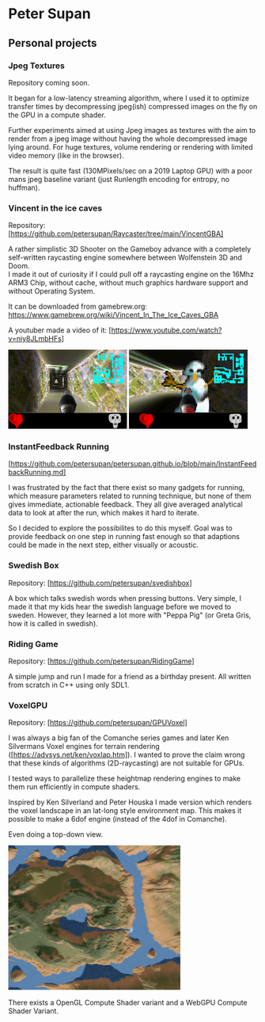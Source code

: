 # Peter Supan
## Personal projects

### Jpeg Textures
Repository coming soon.

It began for a low-latency streaming algorithm, where I used it to optimize transfer times by decompressing jpeg(ish) compressed images on the fly on the GPU in a compute shader.

Further experiments aimed at using Jpeg images as textures with the aim to render from a jpeg image without having the whole decompressed image lying around. For huge textures, volume rendering or rendering with limited video memory (like in the browser).

The result is quite fast (130MPixels/sec on a 2019 Laptop GPU) with a poor mans jpeg baseline variant (just Runlength encoding for entropy, no huffman). 

### Vincent in the ice caves
Repository: [https://github.com/petersupan/Raycaster/tree/main/VincentGBA]

A rather simplistic 3D Shooter on the Gameboy advance with a completely self-written raycasting engine somewhere between Wolfenstein 3D and Doom.  
I made it out of curiosity if I could pull off a raycasting engine on the 16Mhz ARM3 Chip, without cache, without much graphics hardware support and without Operating System.

It can be downloaded from gamebrew.org:
https://www.gamebrew.org/wiki/Vincent_In_The_Ice_Caves_GBA

A youtuber made a video of it:
[https://www.youtube.com/watch?v=niy8JLmbHFs]

![Vincent 1](vincentgba5.png)
![Vincent 2](vincentgba6.png)

### InstantFeedback Running
[https://github.com/petersupan/petersupan.github.io/blob/main/InstantFeedbackRunning.md]

I was frustrated by the fact that there exist so many gadgets for running, which measure parameters related to running technique, but none of them gives immediate, actionable feedback. They all give averaged analytical data to look at after the run, which makes it hard to iterate.

So I decided to explore the possibilites to do this myself.
Goal was to provide feedback on one step in running fast enough so that adaptions could be made in the next step, either visually or acoustic.

### Swedish Box
Repository: [https://github.com/petersupan/svedishbox]

A box which talks swedish words when pressing buttons. Very simple, I made it that my kids hear the swedish language before we moved to sweden. However, they learned a lot more with "Peppa Pig" (or Greta Gris, how it is called in swedish).

### Riding Game
Repository: [https://github.com/petersupan/RidingGame]

A simple jump and run I made for a friend as a birthday present.
All written from scratch in C++ using only SDL1.


### VoxelGPU
Repository: [https://github.com/petersupan/GPUVoxel]

I was always a big fan of the Comanche series games and later Ken Silvermans Voxel engines for terrain rendering ([https://advsys.net/ken/voxlap.htm]). I wanted to prove the claim wrong that these kinds of algorithms (2D-raycasting) are not suitable for GPUs.

I tested ways to parallelize these heightmap rendering engines  to make them run efficiently in compute shaders.

Inspired by Ken Silverland and Peter Houska I made version which renders the voxel landscape in an lat-long style environment map. This makes it possible to make a 6dof engine (instead of the 4dof in Comanche).

Even doing a top-down view.

![Top down view](top-down.png)

There exists a OpenGL Compute Shader variant and a WebGPU Compute Shader Variant.




